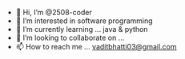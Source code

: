 - 👋 Hi, I’m @2508-coder
- 👀 I’m interested in software programming
- 🌱 I’m currently learning ... java & python 
- 💞️ I’m looking to collaborate on ...
- 📫 How to reach me ... vaditbhatti03@gmail.com

<!---
2508-coder/2508-coder is a ✨ special ✨ repository because its `README.md` (this file) appears on your GitHub profile.
You can click the Preview link to take a look at your changes.
--->
